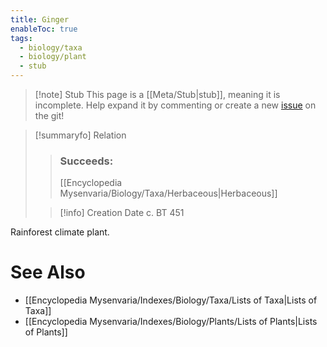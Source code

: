 ```yaml
---
title: Ginger
enableToc: true
tags:
  - biology/taxa
  - biology/plant
  - stub
---
```


> [!note] Stub
> This page is a [[Meta/Stub|stub]], meaning it is incomplete. Help expand it by commenting or create a new [issue](https://github.com/RagtimeGal/quartz--encyclopedia-mysenvaria/issues/new/choose) on the git!


> [!summary[](Meta/Stubs.md)fo] Relation
> > ### Succeeds:
> > [[Encyclopedia Mysenvaria/Biology/Taxa/Herbaceous|Herbaceous]]
>
> > [!info] Creation Date
> > c. BT 451

Rainforest climate plant.

# See Also
- [[Encyclopedia Mysenvaria/Indexes/Biology/Taxa/Lists of Taxa|Lists of Taxa]]
- [[Encyclopedia Mysenvaria/Indexes/Biology/Plants/Lists of Plants|Lists of Plants]]
